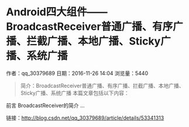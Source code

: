 # Android四大组件——BroadcastReceiver普通广播、有序广播、拦截广播、本地广播、Sticky广播、系统广播
作者：qq_30379689
日期：2016-11-26 14:04
浏览量：5440
> 简介：BroadcastReceiver普通广播、有序广播、拦截广播、本地广播、Sticky广播、系统广播
  本篇文章包括以下内容：
  
  
  前言
  BroadcastReceiver的简介
 ...

 链接：http://blog.csdn.net/qq_30379689/article/details/53341313
